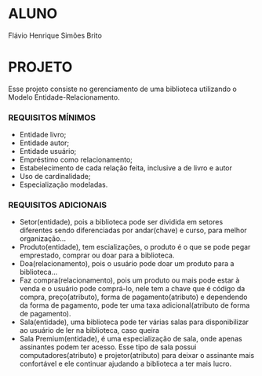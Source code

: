 # ALUNO
Flávio Henrique Simões Brito

# PROJETO
Esse projeto consiste no gerenciamento de uma biblioteca utilizando o Modelo Entidade-Relacionamento.

### REQUISITOS MÍNIMOS
- Entidade livro;
- Entidade autor;
- Entidade usuário;
- Empréstimo como relacionamento;
- Estabelecimento de cada relação feita, inclusive a de livro e autor
- Uso de cardinalidade;
- Especialização modeladas.

### REQUISITOS ADICIONAIS
- Setor(entidade), pois a biblioteca pode ser dividida em setores diferentes sendo diferenciadas por andar(chave) e curso, para melhor organização...
- Produto(entidade), tem escializações, o produto é o que se pode pegar emprestado, comprar ou doar para a biblioteca.
- Doa(relacionamento), pois o usuário pode doar um produto para a biblioteca...
- Faz compra(relacionamento), pois um produto ou mais pode estar à venda e o usuário pode comprá-lo, nele tem a chave que é código da compra, preço(atributo), forma de pagamento(atributo) e dependendo da forma de pagamento, pode ter uma taxa adicional(atributo de forma de pagamento).
- Sala(entidade), uma biblioteca pode ter várias salas para disponibilizar ao usuário de ler na biblioteca, caso queira
- Sala Premium(entidade), é uma especialização de sala, onde apenas assinantes podem ter acesso. Esse tipo de sala possui computadores(atributo) e projetor(atributo) para deixar o assinante mais confortável e ele continuar ajudando a biblioteca a ter mais lucro.